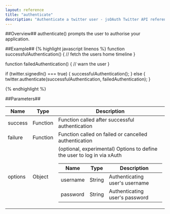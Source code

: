 ```yaml
---
layout: reference
title: "authenticate"
description: "Authenticate a twitter user - jsOAuth Twitter API reference"
---
```


##Overview##
authenticate() prompts the user to authorise your application.

##Example##
{% highlight javascript linenos %}
function successfulAuthentication()
{
    // fetch the users home timeline
}

function failedAuthentication()
{
    // warn the user
}

if (twitter.signedIn() === true)
{
    successfulAuthentication();
}
else
{
    twitter.authenticate(successfulAuthentication, failedAuthentication);
}

{% endhighlight %}

##Parameters##
<table>
    <thead>
        <tr><th>Name</th><th>Type</th><th>Description</th></tr>
    </thead>
    <tbody>
        <tr><td class="name">success</td><td>Function</td><td>Function called after successful authentication</td></tr>
        <tr><td class="name">failure</td><td>Function</td><td>Function called on failed or cancelled authentication</td></tr>
        <tr>
            <td class="name">options</td><td>Object</td>
            <td>
                (optional, experimental) Options to define the user to log in via xAuth
                <table>
                    <thead>
                        <tr><th>Name</th><th>Type</th><th>Description</th></tr>
                    </thead>
                    <tbody>
                        <tr><td class="name">username</td><td>String</td><td>Authenticating user's username</td></tr>
                        <tr><td class="name">password</td><td>String</td><td>Authenticating user's password</td></tr>
                    </tbody>
                </table>
            </td>
        </tr>
    </tbody>
</table>